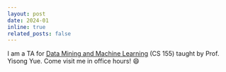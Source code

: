 ```yaml
---
layout: post
date: 2024-01
inline: true
related_posts: false
---
```


I am a TA for [Data Mining and Machine Learning](https://sites.google.com/view/cs155-machine-learning-2024/home) (CS 155) taught by Prof. Yisong Yue. Come visit me in office hours! :smile:
